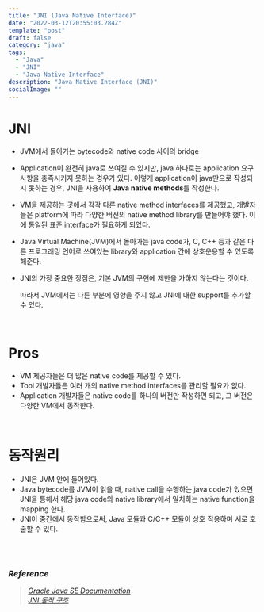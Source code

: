 ```yaml
---
title: "JNI (Java Native Interface)"
date: "2022-03-12T20:55:03.284Z"
template: "post"
draft: false
category: "java"
tags:
  - "Java"
  - "JNI"
  - "Java Native Interface"
description: "Java Native Interface (JNI)"
socialImage: ""
---
```




# JNI

- JVM에서 돌아가는 bytecode와 native code 사이의 bridge
- Application이 완전히 java로 쓰여질 수 있지만, java 하나로는 application 요구사항을 충족시키지 못하는 경우가 있다. 이렇게 application이 java만으로 작성되지 못하는 경우, JNI을 사용하여 **Java native methods**를 작성한다.
- VM을 제공하는 곳에서 각각 다른 native method interfaces를 제공했고, 개발자들은 platform에 따라 다양한 버전의 native method library를 만들어야 했다. 이에 통일된 표준 interface가 필요하게 되었다.
- Java Virtual Machine(JVM)에서 돌아가는 java code가, C, C++ 등과 같은 다른 프로그래밍 언어로 쓰여있는 library와 application 간에 상호운용할 수 있도록 해준다.
- JNI의 가장 중요한 장점은, 기본 JVM의 구현에 제한을 가하지 않는다는 것이다.
    
    따라서 JVM에서는 다른 부분에 영향을 주지 않고 JNI에 대한 support를 추가할 수 있다.
    
<br>

# Pros

- VM 제공자들은 더 많은 native code를 제공할 수 있다.
- Tool 개발자들은 여러 개의 native method interfaces를 관리할 필요가 없다.
- Application 개발자들은 native code를 하나의 버전만 작성하면 되고, 그 버전은 다양한 VM에서 동작한다.

<br>

# 동작원리

- JNI은 JVM 안에 들어있다.
- Java bytecode를 JVM이 읽을 때, native call을 수행하는 java code가 있으면 JNI을 통해서 해당 java code와 native library에서 일치하는 native function을 mapping 한다.
- JNI이 중간에서 동작함으로써, Java 모듈과 C/C++ 모듈이 상호 작용하며 서로 호출할 수 있다.

<br>
<br>

### *Reference*

> [_Oracle Java SE Documentation_](https://docs.oracle.com/javase/7/docs/technotes/guides/jni/spec/intro.html)  
> [_JNI 동작 구조_](https://jung-max.github.io/2019/09/16/Android-JNI-%EB%8F%99%EC%9E%91%EA%B5%AC%EC%A1%B0/)
